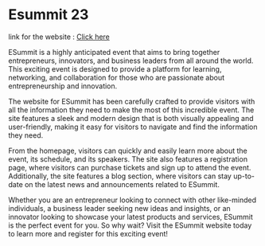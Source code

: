 # Esummit 23

link for the website : [Click here](https://kartik-katkar.github.io/Esummit-23/)

ESummit is a highly anticipated event that aims to bring together entrepreneurs, innovators, and business leaders from all around the world. This exciting event is designed to provide a platform for learning, networking, and collaboration for those who are passionate about entrepreneurship and innovation.

The website for ESummit has been carefully crafted to provide visitors with all the information they need to make the most of this incredible event. The site features a sleek and modern design that is both visually appealing and user-friendly, making it easy for visitors to navigate and find the information they need.

From the homepage, visitors can quickly and easily learn more about the event, its schedule, and its speakers. The site also features a registration page, where visitors can purchase tickets and sign up to attend the event. Additionally, the site features a blog section, where visitors can stay up-to-date on the latest news and announcements related to ESummit.

Whether you are an entrepreneur looking to connect with other like-minded individuals, a business leader seeking new ideas and insights, or an innovator looking to showcase your latest products and services, ESummit is the perfect event for you. So why wait? Visit the ESummit website today to learn more and register for this exciting event!
